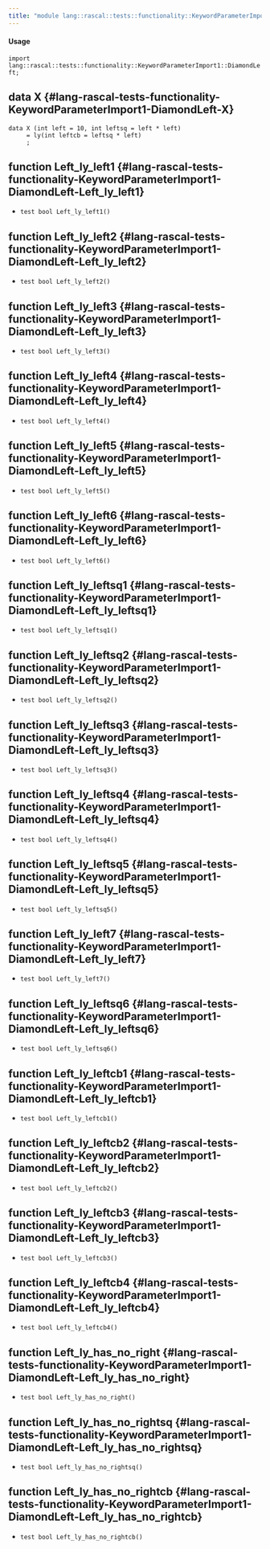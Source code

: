 ```yaml
---
title: "module lang::rascal::tests::functionality::KeywordParameterImport1::DiamondLeft"
---
```


#### Usage

`import lang::rascal::tests::functionality::KeywordParameterImport1::DiamondLeft;`


## data X {#lang-rascal-tests-functionality-KeywordParameterImport1-DiamondLeft-X}

```rascal
data X (int left = 10, int leftsq = left * left) 
     = ly(int leftcb = leftsq * left)
     ;
```

## function Left_ly_left1 {#lang-rascal-tests-functionality-KeywordParameterImport1-DiamondLeft-Left_ly_left1}

* ``test bool Left_ly_left1()``

## function Left_ly_left2 {#lang-rascal-tests-functionality-KeywordParameterImport1-DiamondLeft-Left_ly_left2}

* ``test bool Left_ly_left2()``

## function Left_ly_left3 {#lang-rascal-tests-functionality-KeywordParameterImport1-DiamondLeft-Left_ly_left3}

* ``test bool Left_ly_left3()``

## function Left_ly_left4 {#lang-rascal-tests-functionality-KeywordParameterImport1-DiamondLeft-Left_ly_left4}

* ``test bool Left_ly_left4()``

## function Left_ly_left5 {#lang-rascal-tests-functionality-KeywordParameterImport1-DiamondLeft-Left_ly_left5}

* ``test bool Left_ly_left5()``

## function Left_ly_left6 {#lang-rascal-tests-functionality-KeywordParameterImport1-DiamondLeft-Left_ly_left6}

* ``test bool Left_ly_left6()``

## function Left_ly_leftsq1 {#lang-rascal-tests-functionality-KeywordParameterImport1-DiamondLeft-Left_ly_leftsq1}

* ``test bool Left_ly_leftsq1()``

## function Left_ly_leftsq2 {#lang-rascal-tests-functionality-KeywordParameterImport1-DiamondLeft-Left_ly_leftsq2}

* ``test bool Left_ly_leftsq2()``

## function Left_ly_leftsq3 {#lang-rascal-tests-functionality-KeywordParameterImport1-DiamondLeft-Left_ly_leftsq3}

* ``test bool Left_ly_leftsq3()``

## function Left_ly_leftsq4 {#lang-rascal-tests-functionality-KeywordParameterImport1-DiamondLeft-Left_ly_leftsq4}

* ``test bool Left_ly_leftsq4()``

## function Left_ly_leftsq5 {#lang-rascal-tests-functionality-KeywordParameterImport1-DiamondLeft-Left_ly_leftsq5}

* ``test bool Left_ly_leftsq5()``

## function Left_ly_left7 {#lang-rascal-tests-functionality-KeywordParameterImport1-DiamondLeft-Left_ly_left7}

* ``test bool Left_ly_left7()``

## function Left_ly_leftsq6 {#lang-rascal-tests-functionality-KeywordParameterImport1-DiamondLeft-Left_ly_leftsq6}

* ``test bool Left_ly_leftsq6()``

## function Left_ly_leftcb1 {#lang-rascal-tests-functionality-KeywordParameterImport1-DiamondLeft-Left_ly_leftcb1}

* ``test bool Left_ly_leftcb1()``

## function Left_ly_leftcb2 {#lang-rascal-tests-functionality-KeywordParameterImport1-DiamondLeft-Left_ly_leftcb2}

* ``test bool Left_ly_leftcb2()``

## function Left_ly_leftcb3 {#lang-rascal-tests-functionality-KeywordParameterImport1-DiamondLeft-Left_ly_leftcb3}

* ``test bool Left_ly_leftcb3()``

## function Left_ly_leftcb4 {#lang-rascal-tests-functionality-KeywordParameterImport1-DiamondLeft-Left_ly_leftcb4}

* ``test bool Left_ly_leftcb4()``

## function Left_ly_has_no_right {#lang-rascal-tests-functionality-KeywordParameterImport1-DiamondLeft-Left_ly_has_no_right}

* ``test bool Left_ly_has_no_right()``

## function Left_ly_has_no_rightsq {#lang-rascal-tests-functionality-KeywordParameterImport1-DiamondLeft-Left_ly_has_no_rightsq}

* ``test bool Left_ly_has_no_rightsq()``

## function Left_ly_has_no_rightcb {#lang-rascal-tests-functionality-KeywordParameterImport1-DiamondLeft-Left_ly_has_no_rightcb}

* ``test bool Left_ly_has_no_rightcb()``

